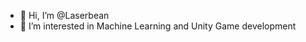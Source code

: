 - 👋 Hi, I’m @Laserbean
- 👀 I’m interested in Machine Learning and Unity Game development

<!---
- 🌱 I’m currently in my fourth year of my mechatronics engineering degree
- 📫 How to reach me? Email: mle119@uclive.ac.nz


Laserbean/Laserbean is a ✨ special ✨ repository because its `README.md` (this file) appears on your GitHub profile.
You can click the Preview link to take a look at your changes.
--->

